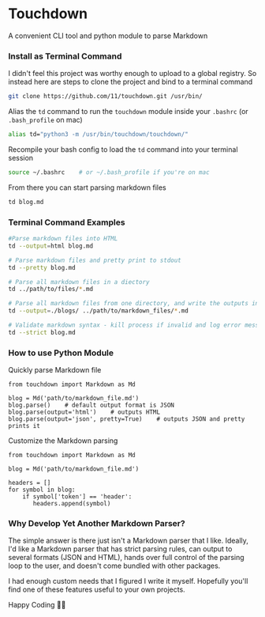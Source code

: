 # Touchdown

A convenient CLI tool and python module to parse Markdown


### Install as Terminal Command

I didn't feel this project was worthy enough to upload to a global registry. So instead here are steps to clone the project and bind to a terminal command
```bash
git clone https://github.com/11/touchdown.git /usr/bin/
```

Alias the `td` command to run the `touchdown` module inside your `.bashrc` (or `.bash_profile` on mac)
```bash
alias td="python3 -m /usr/bin/touchdown/touchdown/"
```

Recompile your bash config to load the `td` command into your terminal session
```bash
source ~/.bashrc    # or ~/.bash_profile if you're on mac
```

From there you can start parsing markdown files
```bash
td blog.md
```

### Terminal Command Examples
```bash
#Parse markdown files into HTML
td --output=html blog.md

# Parse markdown files and pretty print to stdout
td --pretty blog.md

# Parse all markdown files in a diectory
td ../path/to/files/*.md

# Parse all markdown files from one directory, and write the outputs into another directory
td --output=./blogs/ ../path/to/markdown_files/*.md

# Validate markdown syntax - kill process if invalid and log error message
td --strict blog.md
```

### How to use Python Module

Quickly parse Markdown file

```python3
from touchdown import Markdown as Md

blog = Md('path/to/markdown_file.md')
blog.parse()    # default output format is JSON
blog.parse(output='html')    # outputs HTML
blog.parse(output='json', pretty=True)    # outputs JSON and pretty prints it
```

Customize the Markdown parsing
```python3
from touchdown import Markdown as Md

blog = Md('path/to/markdown_file.md')

headers = []
for symbol in blog:
    if symbol['token'] == 'header':
       headers.append(symbol)
```

### Why Develop Yet Another Markdown Parser?

The simple answer is there just isn't a Markdown parser that I like. Ideally, I'd like a Markdown parser that has strict parsing rules, can output to several formats (JSON and HTML), hands over full control of the parsing loop to the user, and doesn't come bundled with other packages.

I had enough custom needs that I figured I write it myself. Hopefully you'll find one of these features useful to your own projects.

Happy Coding 👩‍💻
